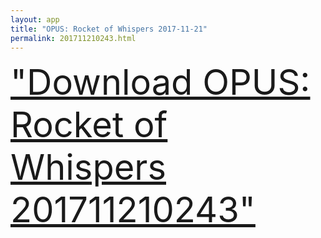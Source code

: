 ```yaml
---
layout: app
title: "OPUS: Rocket of Whispers 2017-11-21"
permalink: 201711210243.html
---
```

<div class="pure-g">
    <div class="pure-u-1-1" style="font-size: 4em">
        <a class="pure-button-primary" href="itms-services://?action=download-manifest&url=https%3A%2F%2Flitsungyisigono.github.io%2FTestScript%2Fmanifests%2F201711210243.plist"><i class="fa fa-download" aria-hidden="true"></i>"Download OPUS: Rocket of Whispers 201711210243"</a>
    </div>
</div>